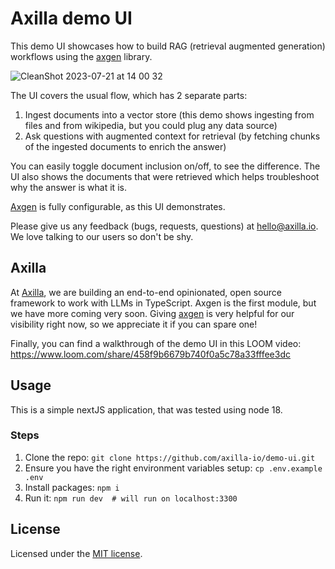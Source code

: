 # Axilla demo UI

This demo UI showcases how to build RAG (retrieval augmented generation) workflows using the [axgen](https://github.com/axilla-io/axgen) library.

![CleanShot 2023-07-21 at 14 00 32](https://github.com/axilla-io/demo-ui/assets/1666947/d0409fa1-6f71-45a1-bb04-4ee054238e1e)

The UI covers the usual flow, which has 2 separate parts:

1.  Ingest documents into a vector store (this demo shows ingesting from files and from wikipedia, but you could plug any data source)
2.  Ask questions with augmented context for retrieval (by fetching chunks of the ingested documents to enrich the answer)

You can easily toggle document inclusion on/off, to see the difference. The UI also shows the documents that were retrieved which helps troubleshoot why the answer is what it is.

[Axgen](https://github.com/axilla-io/axgen) is fully configurable, as this UI demonstrates.

Please give us any feedback (bugs, requests, questions) at hello@axilla.io. We love talking to our users so don't be shy.

## Axilla

At [Axilla](https://axilla.io), we are building an end-to-end opinionated, open source framework to work with LLMs in TypeScript. Axgen is the first module, but we have more coming very soon.
Giving [axgen](https://github.com/axilla-io/axgen) is very helpful for our visibility right now, so we appreciate it if you can spare one!

Finally, you can find a walkthrough of the demo UI in this LOOM video: https://www.loom.com/share/458f9b6679b740f0a5c78a33fffee3dc

## Usage

This is a simple nextJS application, that was tested using node 18.

### Steps

1. Clone the repo: `git clone https://github.com/axilla-io/demo-ui.git`
2. Ensure you have the right environment variables setup: `cp .env.example .env`
3. Install packages: `npm i`
4. Run it: `npm run dev  # will run on localhost:3300`

## License

Licensed under the [MIT license](https://github.com/shadcn/ui/blob/main/LICENSE.md).
